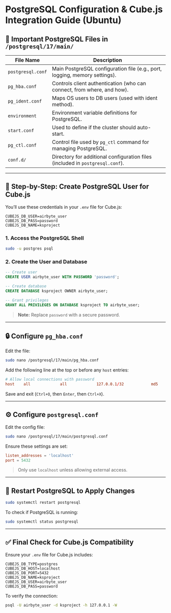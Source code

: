 # PostgreSQL Configuration & Cube.js Integration Guide (Ubuntu)

## 📁 Important PostgreSQL Files in `/postgresql/17/main/`

| File Name         | Description                                                                 |
|-------------------|-----------------------------------------------------------------------------|
| `postgresql.conf` | Main PostgreSQL configuration file (e.g., port, logging, memory settings).   |
| `pg_hba.conf`     | Controls client authentication (who can connect, from where, and how).       |
| `pg_ident.conf`   | Maps OS users to DB users (used with ident method).                          |
| `environment`     | Environment variable definitions for PostgreSQL.                             |
| `start.conf`      | Used to define if the cluster should auto-start.                             |
| `pg_ctl.conf`     | Control file used by `pg_ctl` command for managing PostgreSQL.               |
| `conf.d/`         | Directory for additional configuration files (included in `postgresql.conf`).|

---

## 👤 Step-by-Step: Create PostgreSQL User for Cube.js

You’ll use these credentials in your `.env` file for Cube.js:

```env
CUBEJS_DB_USER=airbyte_user
CUBEJS_DB_PASS=password
CUBEJS_DB_NAME=ksproject
```

### 1. Access the PostgreSQL Shell

```bash
sudo -u postgres psql
```

### 2. Create the User and Database

```sql
-- Create user
CREATE USER airbyte_user WITH PASSWORD 'password';

-- Create database
CREATE DATABASE ksproject OWNER airbyte_user;

-- Grant privileges
GRANT ALL PRIVILEGES ON DATABASE ksproject TO airbyte_user;
```
> **Note:** Replace `password` with a secure password.

---

## 🔒 Configure `pg_hba.conf`

Edit the file:

```bash
sudo nano /postgresql/17/main/pg_hba.conf
```

Add the following line at the top or before any `host` entries:

```conf
# Allow local connections with password
host    all             all             127.0.0.1/32            md5
```

Save and exit (`Ctrl+O`, then `Enter`, then `Ctrl+X`).

---

## ⚙️ Configure `postgresql.conf`

Edit the config file:

```bash
sudo nano /postgresql/17/main/postgresql.conf
```

Ensure these settings are set:

```conf
listen_addresses = 'localhost'
port = 5432
```
> Only use `localhost` unless allowing external access.

---

## 🔁 Restart PostgreSQL to Apply Changes

```bash
sudo systemctl restart postgresql
```

To check if PostgreSQL is running:

```bash
sudo systemctl status postgresql
```

---

## ✅ Final Check for Cube.js Compatibility

Ensure your `.env` file for Cube.js includes:

```env
CUBEJS_DB_TYPE=postgres
CUBEJS_DB_HOST=localhost
CUBEJS_DB_PORT=5432
CUBEJS_DB_NAME=ksproject
CUBEJS_DB_USER=airbyte_user
CUBEJS_DB_PASS=password
```

To verify the connection:

```bash
psql -U airbyte_user -d ksproject -h 127.0.0.1 -W
```